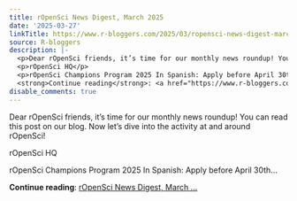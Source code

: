 ```yaml
---
title: rOpenSci News Digest, March 2025
date: '2025-03-27'
linkTitle: https://www.r-bloggers.com/2025/03/ropensci-news-digest-march-2025/
source: R-bloggers
description: |-
  <p>Dear rOpenSci friends, it’s time for our monthly news roundup! You can read this post on our blog. Now let’s dive into the activity at and around rOpenSci!</p>
  <p>rOpenSci HQ</p>
  <p>rOpenSci Champions Program 2025 In Spanish: Apply before April 30th...</p>
  <strong>Continue reading</strong>: <a href="https://www.r-bloggers.com/2025/03/ropensci-news-digest-march-2025/">rOpenSci News Digest, March ...
disable_comments: true
---
```

<p>Dear rOpenSci friends, it’s time for our monthly news roundup! You can read this post on our blog. Now let’s dive into the activity at and around rOpenSci!</p>
<p>rOpenSci HQ</p>
<p>rOpenSci Champions Program 2025 In Spanish: Apply before April 30th...</p>
<strong>Continue reading</strong>: <a href="https://www.r-bloggers.com/2025/03/ropensci-news-digest-march-2025/">rOpenSci News Digest, March ...